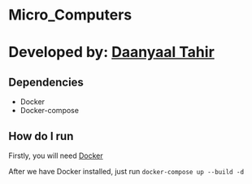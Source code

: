# Micro_Computers
# Developed by: [Daanyaal Tahir](https://github.com/DaanyaalTahir/)
## Dependencies
- Docker
- Docker-compose

## How do I run
Firstly, you will need [Docker](https://www.docker.com/)

After we have Docker installed, just run `docker-compose up --build -d` 
